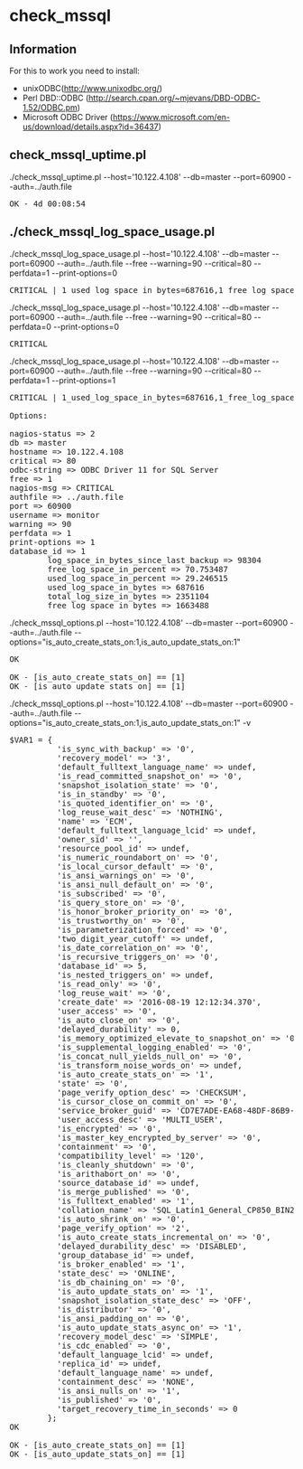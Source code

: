 # check_mssql
## Information
For this to work you need to install:

- unixODBC(http://www.unixodbc.org/) 
- Perl DBD::ODBC (http://search.cpan.org/~mjevans/DBD-ODBC-1.52/ODBC.pm) 
- Microsoft ODBC Driver (https://www.microsoft.com/en-us/download/details.aspx?id=36437)

## check_mssql_uptime.pl
./check_mssql_uptime.pl --host='10.122.4.108' --db=master --port=60900 --auth=../auth.file

<pre>
OK - 4d 00:08:54
</pre>

## ./check_mssql_log_space_usage.pl 

./check_mssql_log_space_usage.pl --host='10.122.4.108' --db=master --port=60900 --auth=../auth.file --free --warning=90 --critical=80 --perfdata=1 --print-options=0

<pre>
CRITICAL | 1_used_log_space_in_bytes=687616,1_free_log_space_in_bytes=1663488,1_percent_free=70.753487;90;80;0;100
</pre>

 ./check_mssql_log_space_usage.pl --host='10.122.4.108' --db=master --port=60900 --auth=../auth.file --free --warning=90 --critical=80 --perfdata=0 --print-options=0
 
<pre>
CRITICAL
</pre>

./check_mssql_log_space_usage.pl --host='10.122.4.108' --db=master --port=60900 --auth=../auth.file --free --warning=90 --critical=80 --perfdata=1 --print-options=1

<pre>
CRITICAL | 1_used_log_space_in_bytes=687616,1_free_log_space_in_bytes=1663488,1_percent_free=70.753487;90;80;0;100

Options:

nagios-status => 2
db => master
hostname => 10.122.4.108
critical => 80
odbc-string => ODBC Driver 11 for SQL Server
free => 1
nagios-msg => CRITICAL
authfile => ../auth.file
port => 60900
username => monitor
warning => 90
perfdata => 1
print-options => 1
database_id => 1
        log_space_in_bytes_since_last_backup => 98304
        free_log_space_in_percent => 70.753487
        used_log_space_in_percent => 29.246515
        used_log_space_in_bytes => 687616
        total_log_size_in_bytes => 2351104
        free_log_space_in_bytes => 1663488
</pre>

./check_mssql_options.pl --host='10.122.4.108' --db=master --port=60900 --auth=../auth.file  --options="is_auto_create_stats_on:1,is_auto_update_stats_on:1"

<pre>
OK

OK - [is_auto_create_stats_on] == [1]
OK - [is_auto_update_stats_on] == [1]
</pre>

./check_mssql_options.pl --host='10.122.4.108' --db=master --port=60900 --auth=../auth.file  --options="is_auto_create_stats_on:1,is_auto_update_stats_on:1" -v

<pre>
$VAR1 = {
          'is_sync_with_backup' => '0',
          'recovery_model' => '3',
          'default_fulltext_language_name' => undef,
          'is_read_committed_snapshot_on' => '0',
          'snapshot_isolation_state' => '0',
          'is_in_standby' => '0',
          'is_quoted_identifier_on' => '0',
          'log_reuse_wait_desc' => 'NOTHING',
          'name' => 'ECM',
          'default_fulltext_language_lcid' => undef,
          'owner_sid' => '',
          'resource_pool_id' => undef,
          'is_numeric_roundabort_on' => '0',
          'is_local_cursor_default' => '0',
          'is_ansi_warnings_on' => '0',
          'is_ansi_null_default_on' => '0',
          'is_subscribed' => '0',
          'is_query_store_on' => '0',
          'is_honor_broker_priority_on' => '0',
          'is_trustworthy_on' => '0',
          'is_parameterization_forced' => '0',
          'two_digit_year_cutoff' => undef,
          'is_date_correlation_on' => '0',
          'is_recursive_triggers_on' => '0',
          'database_id' => 5,
          'is_nested_triggers_on' => undef,
          'is_read_only' => '0',
          'log_reuse_wait' => '0',
          'create_date' => '2016-08-19 12:12:34.370',
          'user_access' => '0',
          'is_auto_close_on' => '0',
          'delayed_durability' => 0,
          'is_memory_optimized_elevate_to_snapshot_on' => '0',
          'is_supplemental_logging_enabled' => '0',
          'is_concat_null_yields_null_on' => '0',
          'is_transform_noise_words_on' => undef,
          'is_auto_create_stats_on' => '1',
          'state' => '0',
          'page_verify_option_desc' => 'CHECKSUM',
          'is_cursor_close_on_commit_on' => '0',
          'service_broker_guid' => 'CD7E7ADE-EA68-48DF-86B9-BD610F23A78D',
          'user_access_desc' => 'MULTI_USER',
          'is_encrypted' => '0',
          'is_master_key_encrypted_by_server' => '0',
          'containment' => '0',
          'compatibility_level' => '120',
          'is_cleanly_shutdown' => '0',
          'is_arithabort_on' => '0',
          'source_database_id' => undef,
          'is_merge_published' => '0',
          'is_fulltext_enabled' => '1',
          'collation_name' => 'SQL_Latin1_General_CP850_BIN2',
          'is_auto_shrink_on' => '0',
          'page_verify_option' => '2',
          'is_auto_create_stats_incremental_on' => '0',
          'delayed_durability_desc' => 'DISABLED',
          'group_database_id' => undef,
          'is_broker_enabled' => '1',
          'state_desc' => 'ONLINE',
          'is_db_chaining_on' => '0',
          'is_auto_update_stats_on' => '1',
          'snapshot_isolation_state_desc' => 'OFF',
          'is_distributor' => '0',
          'is_ansi_padding_on' => '0',
          'is_auto_update_stats_async_on' => '1',
          'recovery_model_desc' => 'SIMPLE',
          'is_cdc_enabled' => '0',
          'default_language_lcid' => undef,
          'replica_id' => undef,
          'default_language_name' => undef,
          'containment_desc' => 'NONE',
          'is_ansi_nulls_on' => '1',
          'is_published' => '0',
          'target_recovery_time_in_seconds' => 0
        };
OK

OK - [is_auto_create_stats_on] == [1]
OK - [is_auto_update_stats_on] == [1]

</pre>
